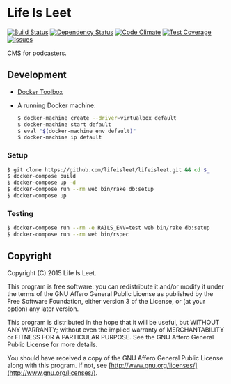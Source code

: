 # Life Is Leet

[![Build Status](http://img.shields.io/travis/lifeisleet/lifeisleet.svg?style=flat)](https://travis-ci.org/lifeisleet/lifeisleet)
[![Dependency Status](http://img.shields.io/gemnasium/lifeisleet/lifeisleet.svg?style=flat)](https://gemnasium.com/lifeisleet/lifeisleet)
[![Code Climate](https://codeclimate.com/github/lifeisleet/lifeisleet/badges/gpa.svg)](https://codeclimate.com/github/lifeisleet/lifeisleet)
[![Test Coverage](https://codeclimate.com/github/lifeisleet/lifeisleet/badges/coverage.svg)](https://codeclimate.com/github/lifeisleet/lifeisleet)
[![Issues](https://img.shields.io/github/issues/lifeisleet/lifeisleet.svg?style=flat)](https://github.com/lifeisleet/lifeisleet/issues)

CMS for podcasters.

## Development

  * [Docker Toolbox](https://www.docker.com/toolbox)
  * A running Docker machine:

    ```bash
    $ docker-machine create --driver=virtualbox default
    $ docker-machine start default
    $ eval "$(docker-machine env default)"
    $ docker-machine ip default
    ```

### Setup

```bash
$ git clone https://github.com/lifeisleet/lifeisleet.git && cd $_
$ docker-compose build
$ docker-compose up -d
$ docker-compose run --rm web bin/rake db:setup
$ docker-compose up
```

### Testing

```bash
$ docker-compose run --rm -e RAILS_ENV=test web bin/rake db:setup
$ docker-compose run --rm web bin/rspec
```

## Copyright

Copyright (C) 2015 Life Is Leet.

This program is free software: you can redistribute it and/or modify it under
the terms of the GNU Affero General Public License as published by the Free
Software Foundation, either version 3 of the License, or (at your option) any
later version.

This program is distributed in the hope that it will be useful, but WITHOUT ANY
WARRANTY; without even the implied warranty of MERCHANTABILITY or FITNESS FOR A
PARTICULAR PURPOSE. See the GNU Affero General Public License for more details.

You should have received a copy of the GNU Affero General Public License along
with this program. If not, see
[http://www.gnu.org/licenses/](http://www.gnu.org/licenses/).
